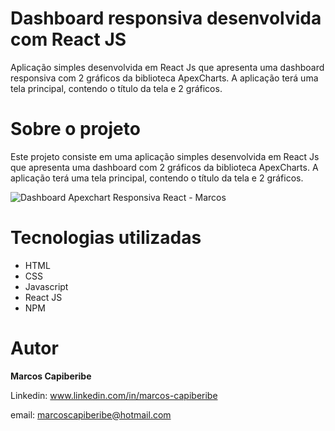 # Dashboard responsiva desenvolvida com React JS

Aplicação simples desenvolvida em React Js que apresenta uma dashboard responsiva com 2 gráficos da biblioteca ApexCharts. A aplicação terá uma tela principal, contendo o título da tela e 2 gráficos.


# Sobre o projeto

Este projeto consiste em uma aplicação simples desenvolvida em React Js que apresenta uma dashboard com 2 gráficos da biblioteca ApexCharts. A aplicação terá uma tela principal, contendo o título da tela e 2 gráficos.

![Dashboard Apexchart Responsiva React - Marcos](https://user-images.githubusercontent.com/96851717/173710776-6342010c-7283-4022-b531-18267541ed5c.jpeg)

# Tecnologias utilizadas

* HTML
* CSS 
* Javascript
* React JS
* NPM

# Autor
<b>Marcos Capiberibe</b>

Linkedin: www.linkedin.com/in/marcos-capiberibe

email: marcoscapiberibe@hotmail.com
